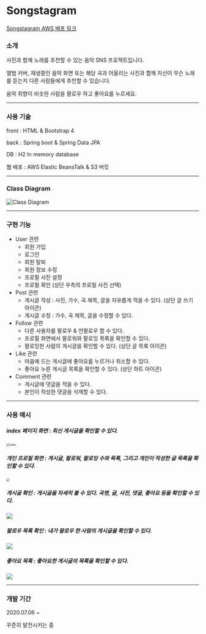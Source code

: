 # Songstagram

[Songstagram AWS 배포 링크 ](http://songstagram-env.eba-rhjikqps.us-east-2.elasticbeanstalk.com/)



### 소개

사진과 함께 노래를 추천할 수 있는 음악 SNS 프로젝트입니다.

앨범 커버, 재생중인 음악 화면 또는 해당 곡과 어울리는 사진과 함께 자신이 무슨 노래를 듣는지 다른 사람들에게 추천할 수 있습니다.

음악 취향이 비슷한 사람을 팔로우 하고 좋아요를 누르세요.



------



### 사용 기술

front : HTML & Bootstrap 4

back : Spring boot & Spring Data JPA

DB : H2 In memory database

웹 배포 : AWS Elastic BeansTalk & S3 버킷



------



### Class Diagram

![Class Diagram](https://github.com/chosh95/Songstagram/blob/master/ClassDiagram/ClassDiagram.jpg?raw=true)



------



### 구현 기능

* User 관련
  * 회원 가입
  * 로그인
  * 회원 탈퇴
  * 회원 정보 수정
  * 프로필 사진 설정
  * 프로필 확인 (상단 우측의 프로필 사진 선택)
* Post 관련
  * 게시글 작성 : 사진, 가수, 곡 제목, 글을 자유롭게 적을 수 있다. (상단 글 쓰기 아이콘)
  * 게시글 수정 : 가수, 곡 제목, 글을 수정할 수 있다.
* Follow 관련 
  * 다른 사용자를 팔로우 & 언팔로우 할 수 있다. 
  * 프로필 화면에서 팔로워와 팔로잉 목록을 확인할 수 있다.
  * 팔로잉한 사람의 게시글을 확인할 수 있다. (상단 글 목록 아이콘)
* Like 관련
  * 마음에 드는 게시글에 좋아요를 누르거나 취소할 수 있다.
  * 좋아요 누른 게시글 목록을 확인할 수 있다. (상단 하트 아이콘)
* Comment 관련
  * 게시글에 댓글을 적을 수 있다.
  * 본인이 작성한 댓글을 삭제할 수 있다.

------



### 사용 예시



##### index 페이지 화면 : 최신 게시글을 확인할 수 있다.

<img src="https://github.com/chosh95/Songstagram/blob/master/Image/index.png?raw=true" alt="index" style="zoom:50%;" />



##### 개인 프로필 화면 : 게시글, 팔로워, 팔로잉 수와 목록, 그리고 개인이 작성한 글 목록을 확인할 수 있다.

<img src="https://github.com/chosh95/Songstagram/blob/master/Image/profile.png?raw=true" style="zoom:50%;" />

##### 게시글 확인 : 게시글을 자세히 볼 수 있다. 곡명, 글, 사진, 댓글, 좋아요 등을 확인할 수 있다.

![](https://github.com/chosh95/Songstagram/blob/master/Image/read.png?raw=true)





##### 팔로우 목록 확인 : 내가 팔로우 한 사람의 게시글을 확인할 수 있다.

![](https://github.com/chosh95/Songstagram/blob/master/Image/follow.png?raw=true)



##### 좋아요 목록 : 좋아요한 게시글의 목록을 확인할 수 있다.

![](https://github.com/chosh95/Songstagram/blob/master/Image/like.png?raw=true)

------



### 개발 기간

2020.07.06 ~ 

꾸준히 발전시키는 중

